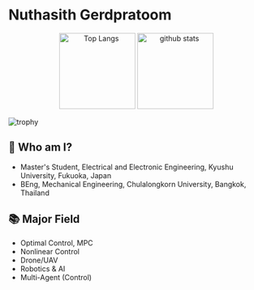 # Nuthasith Gerdpratoom
<p align="center"> 
  <img alt="Top Langs" height="150px" src="https://github-readme-stats.vercel.app/api/top-langs/?username=nat9dai&layout=compact&show_icons=true&theme=radical" />
  <img alt="github stats" height="150px" src="https://github-readme-stats.vercel.app/api?username=nat9dai&theme=radical&show_icons=ture" />
</p>

![trophy](https://github-profile-trophy.vercel.app/?username=nat9dai&column=7)

## 🔭 Who am I?
- Master's Student, Electrical and Electronic Engineering, Kyushu University, Fukuoka, Japan
- BEng, Mechanical Engineering, Chulalongkorn University, Bangkok, Thailand

## 📚 Major Field
- Optimal Control, MPC
- Nonlinear Control
- Drone/UAV
- Robotics & AI
- Multi-Agent (Control)
